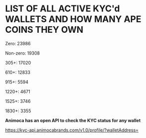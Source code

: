 # LIST OF ALL ACTIVE KYC'd WALLETS AND HOW MANY APE COINS THEY OWN

Zero: 23986

Non-zero: 19308

305+: 17020

610+: 12833

915+: 5594

1220+: 4671

1525+: 3746

1830+: 3355

**Animoca has an open API to check the KYC status for any wallet**

https://kyc-api.animocabrands.com/v1.0/profile/?walletAddress=